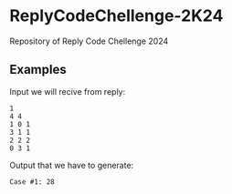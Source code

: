 # ReplyCodeChellenge-2K24
Repository of Reply Code Chellenge 2024


## Examples
Input we will recive from reply:
```
1
4 4
1 0 1
3 1 1
2 2 2
0 3 1
```

Output that we have to generate:
```
Case #1: 28
```

